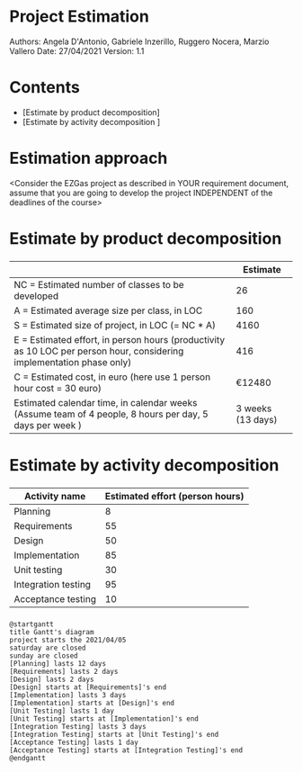 # Project Estimation  
Authors: Angela D'Antonio, Gabriele Inzerillo, Ruggero Nocera, Marzio Vallero
Date: 27/04/2021
Version: 1.1
# Contents
- [Estimate by product decomposition]
- [Estimate by activity decomposition ]
# Estimation approach
<Consider the EZGas  project as described in YOUR requirement document, assume that you are going to develop the project INDEPENDENT of the deadlines of the course>
# Estimate by product decomposition
### 
|             | Estimate                        |             
| ----------- | ------------------------------- |  
| NC =  Estimated number of classes to be developed   | 26 |             
|  A = Estimated average size per class, in LOC       | 160 | 
| S = Estimated size of project, in LOC (= NC * A) | 4160 |
| E = Estimated effort, in person hours (productivity as 10 LOC per person hour, considering implementation phase only)  | 416 |   
| C = Estimated cost, in euro (here use 1 person hour cost = 30 euro) | €12480 | 
| Estimated calendar time, in calendar weeks (Assume team of 4 people, 8 hours per day, 5 days per week ) | 3 weeks (13 days) |     

# Estimate by activity decomposition
### 
|         Activity name    | Estimated effort (person hours)   |             
| ----------- | ------------------------------- |
| Planning | 8 |
| Requirements | 55 |
| Design | 50 |
| Implementation | 85 |
| Unit testing | 30 |
| Integration testing | 95 |
| Acceptance testing | 10 |
###

```plantuml
@startgantt
title Gantt's diagram
project starts the 2021/04/05
saturday are closed
sunday are closed 
[Planning] lasts 12 days
[Requirements] lasts 2 days
[Design] lasts 2 days
[Design] starts at [Requirements]'s end
[Implementation] lasts 3 days
[Implementation] starts at [Design]'s end
[Unit Testing] lasts 1 day
[Unit Testing] starts at [Implementation]'s end
[Integration Testing] lasts 3 days
[Integration Testing] starts at [Unit Testing]'s end
[Acceptance Testing] lasts 1 day
[Acceptance Testing] starts at [Integration Testing]'s end
@endgantt
```